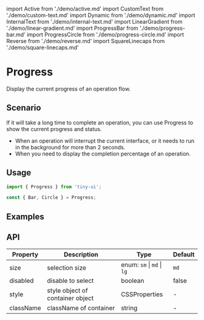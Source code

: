 import Active from './demo/active.md'
import CustomText from './demo/custom-text.md'
import Dynamic from './demo/dynamic.md'
import InternalText from './demo/internal-text.md'
import LinearGradient from './demo/linear-gradient.md'
import ProgressBar from './demo/progress-bar.md'
import ProgressCircle from './demo/progress-circle.md'
import Reverse from './demo/reverse.md'
import SquareLinecaps from './demo/square-linecaps.md'

# Progress

Display the current progress of an operation flow.

## Scenario
If it will take a long time to complete an operation, you can use Progress to show the current progress and status.
- When an operation will interrupt the current interface, or it needs to run in the background for more than 2 seconds.
- When you need to display the completion percentage of an operation.

## Usage

```jsx
import { Progress } from 'tiny-ui';

const { Bar, Circle } = Progress;
```

## Examples

<layout>
  <column>
    <ProgressBar/>
    <ProgressCircle/>
    <InternalText/>
    <Active/>
    <LinearGradient/>
  </column>
  <column>
    <Dynamic/>
    <CustomText/>
    <Reverse/>
    <SquareLinecaps/>
  </column>
</layout>

## API

| Property  | Description                      | Type                               | Default |
| --------- | -------------------------------- | ---------------------------------- | ------- |
| size      | selection size                   | enum: `sm` &#124; `md` &#124; `lg` | `md`    |
| disabled  | disable to select                | boolean                            | false   |
| style	    | style object of container	object | CSSProperties                      | -       |
| className	| className of container           | string                             | -       |

